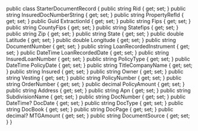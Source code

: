 public class StarterDocumentRecord
{
    public string Rid { get; set; }
    public string InsuredDocNumberString { get; set; }
    public string PropertyRefId { get; set; }
    public Guid ExtractionId { get; set; }
    public string Fips { get; set; }
    public string CountyFips { get; set; }
    public string Statefips { get; set; }
    public string Zip { get; set; }
    public string State { get; set; }
    public double Latitude { get; set; }
    public double Longitude { get; set; }
    public string DocumentNumber { get; set; }
    public string LoanRecordedInstrument { get; set; }
    public DateTime LoanRecordedDate { get; set; }
    public string InsuredLoanNumber { get; set; }
    public string PolicyType { get; set; }
    public DateTime PolicyDate { get; set; }
    public string TitleCompanyName { get; set; }
    public string Insured { get; set; }
    public string Owner { get; set; }
    public string Vesting { get; set; }
    public string PolicyNumber { get; set; }
    public string OrderNumber { get; set; }
    public decimal PolicyAmount { get; set; }
    public string Address { get; set; }
    public string Apn { get; set; }
    public string SubdivisionName { get; set; }
    public string DocNumber { get; set; }
    public DateTime? DocDate { get; set; }
    public string DocType { get; set; }
    public string DocBook { get; set; }
    public string DocPage { get; set; }
    public decimal? MTGAmount { get; set; }
    public string DocumentSource { get; set; }
}
